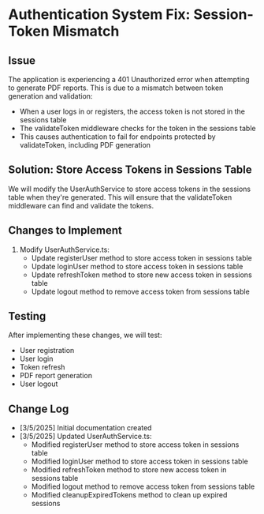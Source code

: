 # Authentication System Fix: Session-Token Mismatch

## Issue

The application is experiencing a 401 Unauthorized error when attempting to generate PDF reports. This is due to a mismatch between token generation and validation:

- When a user logs in or registers, the access token is not stored in the sessions table
- The validateToken middleware checks for the token in the sessions table
- This causes authentication to fail for endpoints protected by validateToken, including PDF generation

## Solution: Store Access Tokens in Sessions Table

We will modify the UserAuthService to store access tokens in the sessions table when they're generated. This will ensure that the validateToken middleware can find and validate the tokens.

## Changes to Implement

1. Modify UserAuthService.ts:
   - Update registerUser method to store access token in sessions table
   - Update loginUser method to store access token in sessions table
   - Update refreshToken method to store new access token in sessions table
   - Update logout method to remove access token from sessions table

## Testing

After implementing these changes, we will test:
- User registration
- User login
- Token refresh
- PDF report generation
- User logout

## Change Log

- [3/5/2025] Initial documentation created
- [3/5/2025] Updated UserAuthService.ts:
  - Modified registerUser method to store access token in sessions table
  - Modified loginUser method to store access token in sessions table
  - Modified refreshToken method to store new access token in sessions table
  - Modified logout method to remove access token from sessions table
  - Modified cleanupExpiredTokens method to clean up expired sessions
